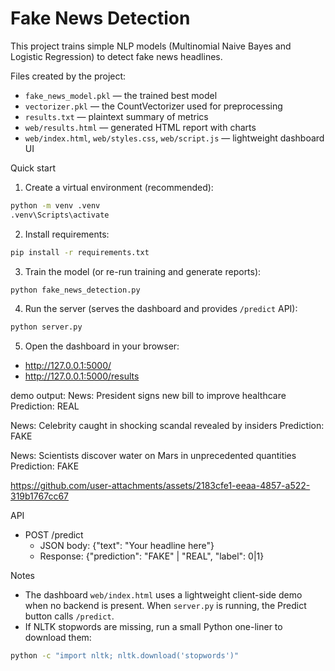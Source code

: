 # Fake News Detection

This project trains simple NLP models (Multinomial Naive Bayes and Logistic Regression) to detect fake news headlines.

Files created by the project:
- `fake_news_model.pkl` — the trained best model
- `vectorizer.pkl` — the CountVectorizer used for preprocessing
- `results.txt` — plaintext summary of metrics
- `web/results.html` — generated HTML report with charts
- `web/index.html`, `web/styles.css`, `web/script.js` — lightweight dashboard UI

Quick start
1. Create a virtual environment (recommended):

```cmd
python -m venv .venv
.venv\Scripts\activate
```

2. Install requirements:

```cmd
pip install -r requirements.txt
```

3. Train the model (or re-run training and generate reports):

```cmd
python fake_news_detection.py
```

4. Run the server (serves the dashboard and provides `/predict` API):

```cmd
python server.py
```

5. Open the dashboard in your browser:

- http://127.0.0.1:5000/
- http://127.0.0.1:5000/results

demo  output:
News: President signs new bill to improve healthcare
Prediction: REAL

News: Celebrity caught in shocking scandal revealed by insiders
Prediction: FAKE

News: Scientists discover water on Mars in unprecedented quantities
Prediction: FAKE

https://github.com/user-attachments/assets/2183cfe1-eeaa-4857-a522-319b1767cc67


API
- POST /predict
  - JSON body: {"text": "Your headline here"}
  - Response: {"prediction": "FAKE" | "REAL", "label": 0|1}

Notes
- The dashboard `web/index.html` uses a lightweight client-side demo when no backend is present. When `server.py` is running, the Predict button calls `/predict`.
- If NLTK stopwords are missing, run a small Python one-liner to download them:

```cmd
python -c "import nltk; nltk.download('stopwords')"
```
